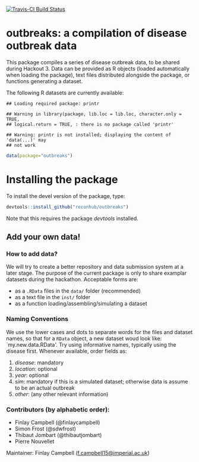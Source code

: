 [![Travis-CI Build Status](https://travis-ci.org/reconhub/outbreaks.svg?branch=master)](https://travis-ci.org/reconhub/outbreaks)

# outbreaks: a compilation of disease outbreak data

This package compiles a series of disease outbreak data, to be shared during Hackout 3.
Data can be provided as R objects (loaded automatically when loading the package), text files distributed alongside the package, or functions generating a dataset.

The following R datasets are currently available:

```
## Loading required package: printr
```

```
## Warning in library(package, lib.loc = lib.loc, character.only = TRUE,
## logical.return = TRUE, : there is no package called 'printr'
```

```
## Warning: printr is not installed; displaying the content of 'data(...)' may
## not work
```


```r
data(package="outbreaks")
```

# Installing the package

To install the devel version of the package, type:

```r
devtools::install_github("reconhub/outbreaks")
```

Note that this requires the package *devtools* installed.




## Add your own data!

### How to add data?
We will try to create a better repository and data submission system at a later stage.
The purpose of the current package is only to share examplar datasets during the hackathon. 
Acceptable forms are:
- as a `.RData` files in the `data/` folder (recommended)
- as a text file in the `inst/` folder
- as a function loading/assembling/simulating a dataset

### Naming Conventions
We use the lower cases and dots to separate words for the files and dataset names, so that for a `RData` object, a new dataset woud look like: `my.new.data.RData'. Try using informative names, typically using the disease first. Whenever available, order fields as:
   1. *disease*: mandatory
   2. *location*: optional
   3. *year*: optional
   4. *sim*: mandatory if this is a simulated dataset; otherwise data is assume to be an actual outbreak
   5. *other*: (any other relevant information)


### Contributors (by alphabetic order):
- Finlay Campbell (@finlaycampbell)
- Simon Frost (@sdwfrost)
- Thibaut Jombart (@thibautjombart)
- Pierre Nouvellet


Maintainer: Finlay Campbell (f.campbell15@imperial.ac.uk)
